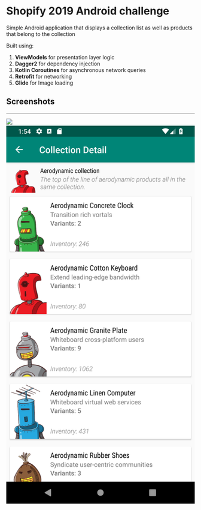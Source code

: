 # Shopify 2019 Android challenge

Simple Android application that displays a collection list as well as products that belong to the collection

Built using:
1. **ViewModels** for presentation layer logic
2. **Dagger2** for dependency injection
3. **Kotlin Coroutines** for asynchronous network queries
4. **Retrofit** for networking
5. **Glide** for Image loading


## Screenshots
-----------------------
<img src="Screenshots/Collection%List%20Screen.png" >
<img src="Screenshots/Collection%20Details%20Screen.png" >
